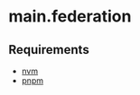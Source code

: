 # main.federation

## Requirements
- [nvm](https://npm.github.io/installation-setup-docs/installing/using-a-node-version-manager.html)
- [pnpm](https://pnpm.io/installation)
